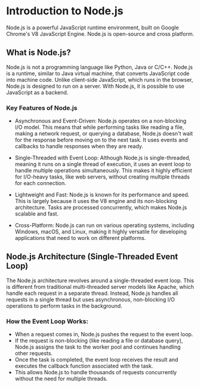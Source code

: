 # Introduction to Node.js
Node.js is a powerful JavaScript runtime environment, built on Google Chrome's V8 JavaScript Engine. Node.js is open-source and cross platform.

## What is Node.js?
Node.js is not a programming language like Python, Java or C/C++. Node.js is a runtime, similar to Java virtual machine, that converts JavaScript code into machine code. 
Unlike client-side JavaScript, which runs in the browser, Node.js is designed to run on a server. With Node.js, it is possible to use JavaScript as a backend.

### Key Features of Node.js
* Asynchronous and Event-Driven: Node.js operates on a non-blocking I/O model. This means that while performing tasks like reading a file, making a network request, or querying a database, Node.js doesn't wait for the response before moving on to the next task. It uses events and callbacks to handle responses when they are ready.

* Single-Threaded with Event Loop: Although Node.js is single-threaded, meaning it runs on a single thread of execution, it uses an event loop to handle multiple operations simultaneously. This makes it highly efficient for I/O-heavy tasks, like web servers, without creating multiple threads for each connection.

* Lightweight and Fast: Node.js is known for its performance and speed. This is largely because it uses the V8 engine and its non-blocking architecture. Tasks are processed concurrently, which makes Node.js scalable and fast.

* Cross-Platform: Node.js can run on various operating systems, including Windows, macOS, and Linux, making it highly versatile for developing applications that need to work on different platforms.

## Node.js Architecture (Single-Threaded Event Loop) 
The Node.js architecture revolves around a single-threaded event loop. This is different from traditional multi-threaded server models like Apache, which handle each request in a separate thread. Instead, Node.js handles all requests in a single thread but uses asynchronous, non-blocking I/O operations to perform tasks in the background.

### How the Event Loop Works:
* When a request comes in, Node.js pushes the request to the event loop.
* If the request is non-blocking (like reading a file or database query), Node.js assigns the task to the worker pool and continues handling other requests.
* Once the task is completed, the event loop receives the result and executes the callback function associated with the task.
* This allows Node.js to handle thousands of requests concurrently without the need for multiple threads.



